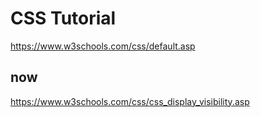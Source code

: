 # CSS Tutorial
https://www.w3schools.com/css/default.asp

## now
https://www.w3schools.com/css/css_display_visibility.asp
